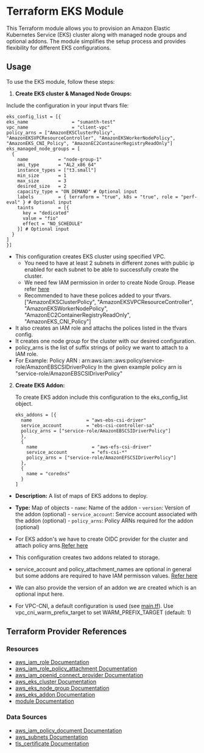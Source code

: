 # Terraform EKS Module

This Terraform module allows you to provision an Amazon Elastic Kubernetes Service (EKS) cluster along with managed node groups and optional addons. The module simplifies the setup process and provides flexibility for different EKS configurations.

## Usage

To use the EKS module, follow these steps:

1. **Create EKS cluster & Managed Node Groups:**

  Include the configuration in your input tfvars file:

  ```hcl
  eks_config_list = [{
  eks_name                = "sumanth-test"
  vpc_name                = "client-vpc"
  policy_arns = ["AmazonEKSClusterPolicy", "AmazonEKSVPCResourceController", "AmazonEKSWorkerNodePolicy", "AmazonEKS_CNI_Policy", "AmazonEC2ContainerRegistryReadOnly"]
  eks_managed_node_groups = [
    {
      name           = "node-group-1"
      ami_type       = "AL2_x86_64"
      instance_types = ["t3.small"]
      min_size       = 1
      max_size       = 3
      desired_size   = 2
      capacity_type = "ON_DEMAND" # Optional input
      labels         = { terraform = "true", k8s = "true", role = "perf-eval" } # Optional input
      taints         = [{
        key = "dedicated"
        value = "fio"
        effect = "NO_SCHEDULE"
      }] # Optional input
    }
  ]
  }]
  ```
	
   - This configuration creates EKS cluster using specified VPC.
	 - You need to have at least 2 subnets in different zones with public ip enabled for each subnet to be able to successfully create the cluster.
	 - We need few IAM permission in order to create Node Group. Please refer [here](https://docs.aws.amazon.com/eks/latest/userguide/create-node-role.html)
	 - Recommended to have these polices added to your tfvars. ["AmazonEKSClusterPolicy", "AmazonEKSVPCResourceController", "AmazonEKSWorkerNodePolicy", "AmazonEC2ContainerRegistryReadOnly", "AmazonEKS_CNI_Policy"] 
   - It also creates an IAM role and attachs the polices listed in the tfvars config.
   - It creates one node group for the cluster with our desired configuration.
   - policy_arns is the list of suffix strings of policy we want to attach to a IAM role.
   - For Example: Policy ARN : arn:aws:iam::aws:policy/service-role/AmazonEBSCSIDriverPolicy
     In the given example policy arn is "service-role/AmazonEBSCSIDriverPolicy"

2. **Create EKS Addon:**

   To create EKS addon include this configuration to the eks_config_list object.

   ```
   eks_addons = [{
     name                    = "aws-ebs-csi-driver"
     service_account         = "ebs-csi-controller-sa"
     policy_arns = ["service-role/AmazonEBSCSIDriverPolicy"]
     },
     {
       name                    = "aws-efs-csi-driver"
       service_account         = "efs-csi-*"
       policy_arns = ["service-role/AmazonEFSCSIDriverPolicy"]
     },
     {
       name = "coredns"
     }
   ]
   ```

  - **Description:** A list of maps of EKS addons to deploy.
   - **Type:** Map of objects
    - `name`: Name of the addon
    - `version`: Version of the addon (optional)
    - `service_account`: Service account associated with the addon (optional)
    - `policy_arns`: Policy ARNs required for the addon (optional)

   - For EKS addon's we have to create OIDC provider for the cluster and attach policy arns.[Refer here](https://docs.aws.amazon.com/eks/latest/userguide/managing-ebs-csi.html)
   - This configuration creates two addons related to storage.
   - service_account and policy_attachment_names are optional in general but some addons are required to have IAM permisson values. [Refer here](https://docs.aws.amazon.com/eks/latest/userguide/eks-add-ons.html)
   - We can also provide the version of an addon we are created which is an optional input here.
   - For VPC-CNI, a default configuration is used (see [main.tf](./main.tf)). Use vpc_cni_warm_prefix_target to set WARM_PREFIX_TARGET (default: 1)
   
## Terraform Provider References

### Resources

- [aws_iam_role Documentation](https://registry.terraform.io/providers/hashicorp/aws/latest/docs/resources/iam_role)
- [aws_iam_role_policy_attachment Documentation](https://registry.terraform.io/providers/hashicorp/aws/latest/docs/resources/iam_role_policy_attachment)
- [aws_iam_openid_connect_provider Documentation](https://registry.terraform.io/providers/hashicorp/aws/latest/docs/resources/iam_openid_connect_provider)
- [aws_eks_cluster Documentation](https://registry.terraform.io/providers/hashicorp/aws/latest/docs/resources/eks_cluster)
- [aws_eks_node_group Documentation](https://registry.terraform.io/providers/hashicorp/aws/latest/docs/resources/eks_node_group)
- [aws_eks_addon Documentation](https://registry.terraform.io/providers/hashicorp/aws/latest/docs/resources/eks_addon)
- [module Documentation](https://www.terraform.io/docs/language/modules/index.html)

### Data Sources

- [aws_iam_policy_document Documentation](https://registry.terraform.io/providers/hashicorp/aws/latest/docs/data-sources/iam_policy_document)
- [aws_subnets Documentation](https://registry.terraform.io/providers/hashicorp/aws/latest/docs/data-sources/subnets)
- [tls_certificate Documentation](https://registry.terraform.io/providers/hashicorp/tls/latest/docs/data-sources/certificate)
